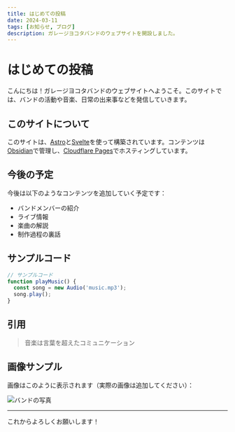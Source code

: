 ```yaml
---
title: はじめての投稿
date: 2024-03-11
tags: [お知らせ, ブログ]
description: ガレージヨコタバンドのウェブサイトを開設しました。
---
```


# はじめての投稿

こんにちは！ガレージヨコタバンドのウェブサイトへようこそ。このサイトでは、バンドの活動や音楽、日常の出来事などを発信していきます。

## このサイトについて

このサイトは、[Astro](https://astro.build/)と[Svelte](https://svelte.dev/)を使って構築されています。コンテンツは[Obsidian](https://obsidian.md/)で管理し、[Cloudflare Pages](https://pages.cloudflare.com/)でホスティングしています。

## 今後の予定

今後は以下のようなコンテンツを追加していく予定です：

- バンドメンバーの紹介
- ライブ情報
- 楽曲の解説
- 制作過程の裏話

## サンプルコード

```javascript
// サンプルコード
function playMusic() {
  const song = new Audio('music.mp3');
  song.play();
}
```

## 引用

> 音楽は言葉を超えたコミュニケーション

## 画像サンプル

画像はこのように表示されます（実際の画像は追加してください）：

![バンドの写真](https://example.com/band-photo.jpg)

---

これからよろしくお願いします！ 